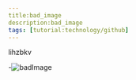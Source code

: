 ```yaml
---
title:bad_image
description:bad_image
tags: [tutorial:technology/github]
---
```

lihzbkv

-![badImage](https://raw.githubusercontent.com/natallia-roi/newrepos/master/tutorials/folder/Untitled.png)

